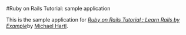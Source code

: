 #Ruby on Rails Tutorial: sample application

This is the sample application for
[*Ruby on Rails Tutorial : Learn Rails by Example*](http://railstutorial.org)by [Michael Hartl](http://michaelhartl.com/).